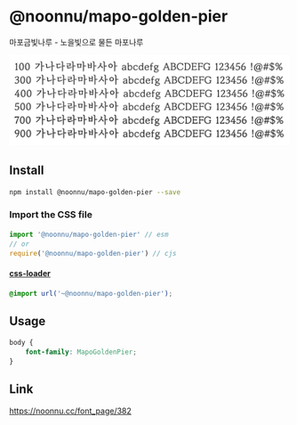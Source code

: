 # @noonnu/mapo-golden-pier

마포금빛나루 - 노을빛으로 물든 마포나루

![example](./example.png)

## Install

```bash
npm install @noonnu/mapo-golden-pier --save
```

### Import the CSS file

```js
import '@noonnu/mapo-golden-pier' // esm
// or
require('@noonnu/mapo-golden-pier') // cjs
```

#### [css-loader](https://github.com/webpack-contrib/css-loader)

```css
@import url('~@noonnu/mapo-golden-pier');
```

## Usage

```css
body {
    font-family: MapoGoldenPier;
}
```

## Link

https://noonnu.cc/font_page/382
